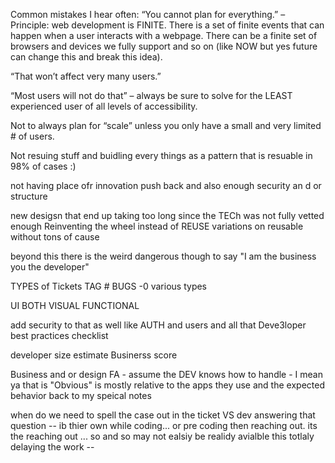Common mistakes I hear often:
“You cannot plan for everything.” – Principle: web development is FINITE. There is a set of finite events that can happen when a user interacts with a webpage. There can be a finite set of browsers and devices we fully support and so on (like NOW but yes future can change this and break this idea). 

“That won’t affect very many users.”

“Most users will not do that” – always be sure to solve for the LEAST experienced user of all levels of accessibility.

Not to always plan for “scale” unless you only have a small and very limited # of users.

Not resuing stuff and buidling every things as a pattern that is resuable in 98% of cases :) 


not having place ofr innovation push back and also enough security an d or structure 

new desigsn that end up taking too long since the TECh was not fully vetted enough
Reinventing the wheel instead of REUSE 
variations on reusable without tons of cause

beyond this there is the weird dangerous though to say "I am the business you the developer" 


TYPES of Tickets TAG #
BUGS -0 various types

UI BOTH
VISUAL 
FUNCTIONAL 


add security to that as well like AUTH and users and all that
Deve3loper best practices checklist 

developer size estimate 
Businerss score



Business and or design FA - assume the DEV knows how to handle - I mean ya that is "Obvious" is mostly relative to the apps they use and the expected behavior back to my speical notes 

when do we need to spell the case out in the ticket VS dev answering that question -- ib thier own while coding... or pre coding then reaching out. 
its the reaching out ... 
so and so may not ealsiy be realidy avialble this totlaly delaying the work -- 
